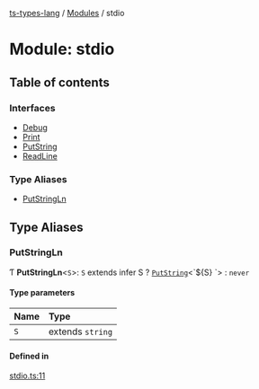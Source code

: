 [ts-types-lang](../README.md) / [Modules](../modules.md) / stdio

# Module: stdio

## Table of contents

### Interfaces

- [Debug](../interfaces/stdio.Debug.md)
- [Print](../interfaces/stdio.Print.md)
- [PutString](../interfaces/stdio.PutString.md)
- [ReadLine](../interfaces/stdio.ReadLine.md)

### Type Aliases

- [PutStringLn](stdio.md#putstringln)

## Type Aliases

### PutStringLn

Ƭ **PutStringLn**<`S`\>: `S` extends infer S ? [`PutString`](../interfaces/stdio.PutString.md)<\`${S}
\`\> : `never`

#### Type parameters

| Name | Type |
| :------ | :------ |
| `S` | extends `string` |

#### Defined in

[stdio.ts:11](https://github.com/phenax/ts-types-runtime-environment/blob/e75a5a1/stdlib/stdio.ts#L11)
